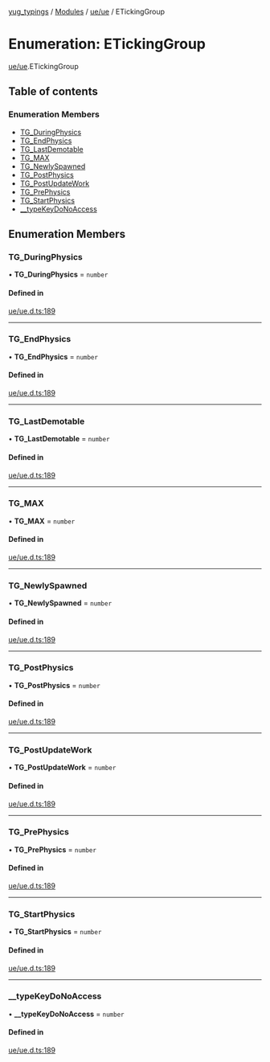 [yug_typings](../README.md) / [Modules](../modules.md) / [ue/ue](../modules/ue_ue.md) / ETickingGroup

# Enumeration: ETickingGroup

[ue/ue](../modules/ue_ue.md).ETickingGroup

## Table of contents

### Enumeration Members

- [TG\_DuringPhysics](ue_ue.ETickingGroup.md#tg_duringphysics)
- [TG\_EndPhysics](ue_ue.ETickingGroup.md#tg_endphysics)
- [TG\_LastDemotable](ue_ue.ETickingGroup.md#tg_lastdemotable)
- [TG\_MAX](ue_ue.ETickingGroup.md#tg_max)
- [TG\_NewlySpawned](ue_ue.ETickingGroup.md#tg_newlyspawned)
- [TG\_PostPhysics](ue_ue.ETickingGroup.md#tg_postphysics)
- [TG\_PostUpdateWork](ue_ue.ETickingGroup.md#tg_postupdatework)
- [TG\_PrePhysics](ue_ue.ETickingGroup.md#tg_prephysics)
- [TG\_StartPhysics](ue_ue.ETickingGroup.md#tg_startphysics)
- [\_\_typeKeyDoNoAccess](ue_ue.ETickingGroup.md#__typekeydonoaccess)

## Enumeration Members

### TG\_DuringPhysics

• **TG\_DuringPhysics** = `number`

#### Defined in

[ue/ue.d.ts:189](https://github.com/YugMetaverse/yug_typings/blob/25cad34/ue/ue.d.ts#L189)

___

### TG\_EndPhysics

• **TG\_EndPhysics** = `number`

#### Defined in

[ue/ue.d.ts:189](https://github.com/YugMetaverse/yug_typings/blob/25cad34/ue/ue.d.ts#L189)

___

### TG\_LastDemotable

• **TG\_LastDemotable** = `number`

#### Defined in

[ue/ue.d.ts:189](https://github.com/YugMetaverse/yug_typings/blob/25cad34/ue/ue.d.ts#L189)

___

### TG\_MAX

• **TG\_MAX** = `number`

#### Defined in

[ue/ue.d.ts:189](https://github.com/YugMetaverse/yug_typings/blob/25cad34/ue/ue.d.ts#L189)

___

### TG\_NewlySpawned

• **TG\_NewlySpawned** = `number`

#### Defined in

[ue/ue.d.ts:189](https://github.com/YugMetaverse/yug_typings/blob/25cad34/ue/ue.d.ts#L189)

___

### TG\_PostPhysics

• **TG\_PostPhysics** = `number`

#### Defined in

[ue/ue.d.ts:189](https://github.com/YugMetaverse/yug_typings/blob/25cad34/ue/ue.d.ts#L189)

___

### TG\_PostUpdateWork

• **TG\_PostUpdateWork** = `number`

#### Defined in

[ue/ue.d.ts:189](https://github.com/YugMetaverse/yug_typings/blob/25cad34/ue/ue.d.ts#L189)

___

### TG\_PrePhysics

• **TG\_PrePhysics** = `number`

#### Defined in

[ue/ue.d.ts:189](https://github.com/YugMetaverse/yug_typings/blob/25cad34/ue/ue.d.ts#L189)

___

### TG\_StartPhysics

• **TG\_StartPhysics** = `number`

#### Defined in

[ue/ue.d.ts:189](https://github.com/YugMetaverse/yug_typings/blob/25cad34/ue/ue.d.ts#L189)

___

### \_\_typeKeyDoNoAccess

• **\_\_typeKeyDoNoAccess** = `number`

#### Defined in

[ue/ue.d.ts:189](https://github.com/YugMetaverse/yug_typings/blob/25cad34/ue/ue.d.ts#L189)
